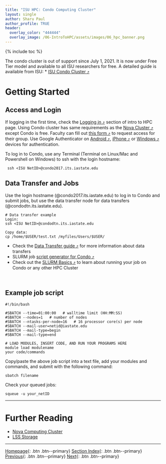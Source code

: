 ```yaml
---
title: "ISU HPC: Condo Computing Cluster"
layout: single
author: Sharu Paul
author_profile: TRUE
header:
  overlay_color: "444444"
  overlay_image: /06-IntroToHPC/assets/images/06_hpc_banner.png
---
```


{% include toc %}

The condo cluster is out of support since July 1, 2021. It is now under Free Tier model and available to all ISU researchers for free. A detailed guide is available from ISU: * <a href="https://www.hpc.iastate.edu/guides/condo-2017" target="_blank">ISU Condo Cluster ⤴</a> 
<br>

# Getting Started
## Access and Login
If logging in the first time, check the <a href="https://datascience.101workbook.org/06-IntroToHPC/01-HPC-NETWORKS/03-ISUHPC/01-isu-hpc-intro#logging-in" target="_blank">Logging in ⤴</a> section of intro to HPC page. Using Condo cluster has same requirements as the <a href="https://datascience.101workbook.org/06-IntroToHPC/01-HPC-NETWORKS/03-ISUHPC/03-isu-hpc-nova-cluster" target="_blank">Nova Cluster ⤴</a> except Condo is free. Faculty can fill out <a href="https://iastate.service-now.com/it?id=sc_cat_item&sys_id=4c36cbaedb65a8546870467239961913&sysparm_category=7e68285cdb0b77406870467239961980" target="_blank">this form ⤴</a> to request access for their group. Use Google Authenticator on <a href="https://www.hpc.iastate.edu/guides/condo-2017/access-and-login/google-auth-on-android" target="_blank">Android ⤴</a>, <a href="https://www.hpc.iastate.edu/guides/condo-2017/access-and-login/google-auth-on-iphone-ipad-ipod" target="_blank">iPhone ⤴</a> or <a href="https://www.hpc.iastate.edu/guides/condo-2017/access-and-login/google-auth-on-windows" target="_blank">Windows ⤴</a> devices for authentication. 


To log in to Condo, use any Terminal (Terminal on Linux/Mac and Powershell on Windows) to ssh with the login hostname:

```
 ssh <ISU NetID>@condo2017.its.iastate.edu
```

## Data Transfer and Jobs
Use the login hostname (@condo2017.its.iastate.edu) to log in to Condo and submit jobs, but use the data transfer node for data transfers (@condodtn.its.iastate.edu).

```
# Data transfer example
Login:
ssh <ISU NetID>@condodtn.its.iastate.edu

Copy data:
cp /home/$USER/test.txt /myfiles/Users/$USER/
```

* Check the <a href="https://www.hpc.iastate.edu/guides/introduction-to-hpc-clusters/getting-data-to-and-from-the-cluster" target="_blank">Data Transfer guide ⤴</a> for more information about data transfers
* SLURM job <a href="https://www.hpc.iastate.edu/guides/condo-2017/slurm-job-script-generator-for-condo" target="_blank">script generator for Condo ⤴</a>
* Check out the <a href="https://datascience.101workbook.org/06-IntroToHPC/05-JOB-QUEUE/01-SLURM/01-slurm-basics" target="_blank">SLURM Basics ⤴</a> to learn about running your job on Condo or any other HPC Cluster
<br>


## Example job script

```
#!/bin/bash

#SBATCH --time=01:00:00   # walltime limit (HH:MM:SS)
#SBATCH --nodes=1   # number of nodes
#SBATCH --ntasks-per-node=16   # 16 processor core(s) per node 
#SBATCH --mail-user=netid@iastate.edu
#SBATCH --mail-type=begin
#SBATCH --mail-type=end

# LOAD MODULES, INSERT CODE, AND RUN YOUR PROGRAMS HERE
module load modulename
your code/commands
```

Copy/paste the above job script into a text file, add your modules and commands, and submit with the following command:

``` 
sbatch filename 
```

Check your queued jobs:

```
squeue -u your_netID 
```



___
# Further Reading
* [Nova Computing Cluster](03-isu-hpc-nova-cluster)
* [LSS Storage](04-isu-hpc-lss-storage)

___

[Homepage](../../../index.md){: .btn  .btn--primary}
[Section Index](../../00-IntroToHPC-LandingPage){: .btn  .btn--primary}
[Previous](01-isu-hpc-intro){: .btn  .btn--primary}
[Next](03-isu-hpc-nova-cluster){: .btn  .btn--primary}
